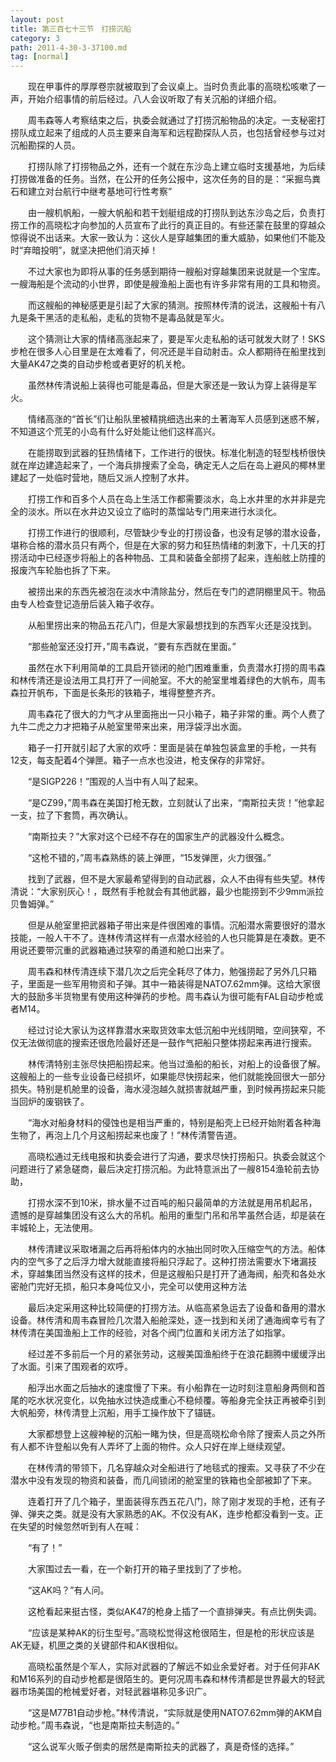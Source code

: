 ```yaml
---
layout: post
title: 第三百七十三节　打捞沉船
category: 3
path: 2011-4-30-3-37100.md
tag: [normal]
---
```


　　现在甲事件的厚厚卷宗就被取到了会议桌上。当时负责此事的高晓松咳嗽了一声，开始介绍事情的前后经过。八人会议听取了有关沉船的详细介绍。

　　周韦森等人考察结束之后，执委会就通过了打捞沉船物品的决定。一支秘密打捞队成立起来了组成的人员主要来自海军和远程勘探队人员，也包括曾经参与过对沉船勘探的人员。

　　打捞队除了打捞物品之外，还有一个就在东沙岛上建立临时支援基地，为后续打捞做准备的任务。当然，在公开的任务公报中，这次任务的目的是：“采掘鸟粪石和建立对台航行中继考基地可行性考察”

　　由一艘机帆船，一艘大帆船和若干划艇组成的打捞队到达东沙岛之后，负责打捞工作的高晓松才向参加的人员宣布了此行的真正目的。有些还蒙在鼓里的穿越众惊得说不出话来。大家一致认为：这伙人是穿越集团的重大威胁，如果他们不能及时“弃暗投明”，就坚决把他们消灭掉！

　　不过大家也为即将从事的任务感到期待一艘船对穿越集团来说就是一个宝库。一艘海船是个流动的小世界，即使是艘渔船上面也有许多非常有用的工具和物资。

　　而这艘船的神秘感更是引起了大家的猜测。按照林传清的说法，这艘船十有八九是条干黑活的走私船，走私的货物不是毒品就是军火。

　　这个猜测让大家的情绪高涨起来了，要是军火走私船的话可就发大财了！SKS步枪在很多人心目里是在太难看了，何况还是半自动射击。众人都期待在船里找到大量AK47之类的自动步枪或者更好的机关枪。

　　虽然林传清说船上装得也可能是毒品，但是大家还是一致认为穿上装得是军火。

　　情绪高涨的“首长”们让船队里被精挑细选出来的土著海军人员感到迷惑不解，不知道这个荒芜的小岛有什么好处能让他们这样高兴。

　　在能捞取到武器的狂热情绪下，工作进行的很快。标准化制造的轻型栈桥很快就在岸边建造起来了，一个海兵排搜索了全岛，确定无人之后在岛上避风的椰林里建起了一处临时营地，随后又派人控制了水井。

　　打捞工作和百多个人员在岛上生活工作都需要淡水，岛上水井里的水并非是完全的淡水。所以在水井边又设立了临时的蒸馏站专门用来进行水淡化。

　　打捞工作进行的很顺利，尽管缺少专业的打捞设备，也没有足够的潜水设备，堪称合格的潜水员只有两个，但是在大家的努力和狂热情绪的刺激下，十几天的打捞活动中已经逐步将船上的各种物品、工具和装备全部捞了起来，连船舷上防撞的报废汽车轮胎也拆了下来。

　　被捞出来的东西先被泡在淡水中清除盐分，然后在专门的遮阴棚里风干。物品由专人检查登记造册后装入箱子收存。

　　从船里捞出来的物品五花八门，但是大家最想找到的东西军火还是没找到。

　　“那些舱室还没打开，”周韦森说，“要有东西就在里面。”

　　虽然在水下利用简单的工具启开锁闭的舱门困难重重，负责潜水打捞的周韦森和林传清还是设法用工具打开了一间舱室。不大的舱室里堆着绿色的大帆布，周韦森拉开帆布，下面是长条形的铁箱子，堆得整整齐齐。

　　周韦森花了很大的力气才从里面拖出一只小箱子，箱子非常的重。两个人费了九牛二虎之力才把箱子从舱室里带来出来，用浮袋浮出水面。

　　箱子一打开就引起了大家的欢呼：里面是装在单独包装盒里的手枪，一共有12支，每支配着4个弹匣。箱子一点水也没进，枪支保存的非常好。

　　“是SIGP226！”围观的人当中有人叫了起来。

　　“是CZ99，”周韦森在美国打枪无数，立刻就认了出来，“南斯拉夫货！”他拿起一支，拉了下套筒，再次确认。

　　“南斯拉夫？”大家对这个已经不存在的国家生产的武器没什么概念。

　　“这枪不错的，”周韦森熟练的装上弹匣，“15发弹匣，火力很强。”

　　找到了武器，但不是大家最希望得到的自动武器，众人不由得有些失望。林传清说：“大家别灰心！，既然有手枪就会有其他武器，最少也能捞到不少9mm派拉贝鲁姆弹。”

　　但是从舱室里把武器箱子带出来是件很困难的事情。沉船潜水需要很好的潜水技能，一般人干不了。连林传清这样有一点潜水经验的人也只能算是在凑数。更不用说还要带沉重的武器箱通过狭窄的甬道和舱口出来了。

　　周韦森和林传清连续下潜几次之后完全耗尽了体力，勉强捞起了另外几只箱子，里面是一些军用物资和子弹。其中一箱装得是NATO7.62mm弹。这给大家很大的鼓励多半货物里有使用这种弹药的步枪。周韦森认为很可能有FAL自动步枪或者M14。

　　经过讨论大家认为这样靠潜水来取货效率太低沉船中光线阴暗，空间狭窄，不仅无法做彻底的搜索还很危险最好还是一鼓作气把船只整体捞起来再进行搜索。

　　林传清特别主张尽快把船捞起来。他当过渔船的船长，对船上的设备很了解。这艘船上的一些专业设备已经损坏，如果能尽快捞起来，他们就能挽回很大一部分损失。特别是机舱里的设备，海水浸泡越久就损害就越严重，到时候再捞起来只能当回炉的废钢铁了。

　　“海水对船身材料的侵蚀也是相当严重的，特别是船壳上已经开始附着各种海生物了，再泡上几个月这船捞起来也废了！”林传清警告道。

　　高晓松通过无线电报和执委会进行了沟通，要求尽快打捞船只。执委会就这个问题进行了紧急磋商，最后决定打捞沉船。为此特意派出了一艘8154渔轮前去协助，

　　打捞水深不到10米，排水量不过百吨的船只最简单的方法就是用吊机起吊，遗憾的是穿越集团没有这么大的吊机。船用的重型门吊和吊竿虽然合适，却是装在丰城轮上，无法使用。

　　林传清建议采取堵漏之后再将船体内的水抽出同时吹入压缩空气的方法。船体内的空气多了之后浮力增大就能直接将船只浮起了。这种打捞法需要水下堵漏技术，穿越集团当然没有这样的技术，但是这艘船只是打开了通海阀，船壳和各处水密舱门完好无损，船只本身吨位又小，完全可以使用这种方法

　　最后决定采用这种比较简便的打捞方法。从临高紧急运去了设备和备用的潜水设备。林传清和周韦森冒险几次潜入船舱深处，逐一找到和关闭了通海阀幸亏有了林传清在美国渔船上工作的经验，对各个阀门位置和关闭方法了如指掌。

　　经过差不多前后一个月的紧张劳动，这艘美国渔船终于在浪花翻腾中缓缓浮出了水面。引来了围观者的欢呼。

　　船浮出水面之后抽水的速度慢了下来。有小船靠在一边时刻注意船身两侧和首尾的吃水状况变化，以免抽水过快造成重心不稳倾覆。等船身完全扶正再被牵引到大帆船旁，林传清登上沉船，用手工操作放下了锚链。

　　大家都想登上这艘神秘的沉船一睹为快，但是高晓松命令除了搜索人员之外所有人都不许登船以免有人弄坏了上面的物件。众人只好在岸上继续观望。

　　在林传清的带领下，几名穿越众对全船进行了地毯式的搜索。又寻获了不少在潜水中没有发现的物资和装备，而几间锁闭的舱室里的铁箱也全部被卸了下来。

　　连着打开了几个箱子，里面装得东西五花八门，除了刚才发现的手枪，还有子弹、弹夹之类。就是没有大家熟悉的AK。不仅没有AK，连步枪都没看到一支。正在失望的时候忽然听到有人在喊：

　　“有了！”

　　大家围过去一看，在一个新打开的箱子里找到了了步枪。

　　“这AK吗？”有人问。

　　这枪看起来挺古怪，类似AK47的枪身上插了一个直排弹夹。有点比例失调。

　　“应该是某种AK的衍生型号。”高晓松觉得这枪很陌生，但是枪的形状应该是AK无疑，机匣之类的关键部件和AK很相似。

　　高晓松虽然是个军人，实际对武器的了解远不如业余爱好者。对于任何非AK和M16系列的自动步枪都是很陌生的。更何况周韦森和林传清都是世界最大的轻武器市场美国的枪械爱好者，对轻武器堪称见多识广。

　　“这是M77B1自动步枪。”林传清说，“实际就是使用NATO7.62mm弹的AKM自动步枪。”周韦森说，“也是南斯拉夫制造的。”

　　“这么说军火贩子倒卖的居然是南斯拉夫的武器了，真是奇怪的选择。”